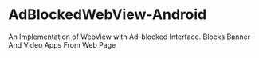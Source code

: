 # AdBlockedWebView-Android
An Implementation of WebView with Ad-blocked Interface. Blocks Banner And Video Apps From Web Page 
